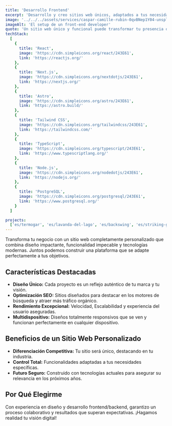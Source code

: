 ```yaml
---
title: 'Desarrollo Frontend'
excerpt: 'Desarrollo y creo sitios web únicos, adaptados a tus necesidades y con tecnología de vanguardia para garantizar un rendimiento excepcional.'
image: '../../../assets/services/caspar-camille-rubin-0qvBNep1Y04-unsplash.webp'
imageAlt: 'El setup de un front-end developer'
quote: 'Un sitio web único y funcional puede transformar tu presencia online y potenciar tu marca como nunca antes.'
techStack:
  [
    {
      title: 'React',
      image: 'https://cdn.simpleicons.org/react/243E61',
      link: 'https://reactjs.org/'
    },
    {
      title: 'Next.js',
      image: 'https://cdn.simpleicons.org/nextdotjs/243E61',
      link: 'https://nextjs.org/'
    },
    {
      title: 'Astro',
      image: 'https://cdn.simpleicons.org/astro/243E61',
      link: 'https://astro.build/'
    },
    {
      title: 'Tailwind CSS',
      image: 'https://cdn.simpleicons.org/tailwindcss/243E61',
      link: 'https://tailwindcss.com/'
    },
    {
      title: 'TypeScript',
      image: 'https://cdn.simpleicons.org/typescript/243E61',
      link: 'https://www.typescriptlang.org/'
    },
    {
      title: 'Node.js',
      image: 'https://cdn.simpleicons.org/nodedotjs/243E61',
      link: 'https://nodejs.org/'
    },
    {
      title: 'PostgreSQL',
      image: 'https://cdn.simpleicons.org/postgresql/243E61',
      link: 'https://www.postgresql.org/'
    }
  ]

projects:
  ['es/termogar', 'es/lavanda-del-lago', 'es/backswing', 'es/striking-gold']
---
```


Transforma tu negocio con un sitio web completamente personalizado que combina diseño impactante, funcionalidad impecable y tecnologías modernas. Juntos podemos construir una plataforma que se adapte perfectamente a tus objetivos.

## Características Destacadas

- **Diseño Único:** Cada proyecto es un reflejo auténtico de tu marca y tu visión.
- **Optimización SEO:** Sitios diseñados para destacar en los motores de búsqueda y atraer más tráfico orgánico.
- **Rendimiento Excepcional:** Velocidad, Escalabilidad y experiencia del usuario aseguradas.
- **Multidispositivo:** Diseños totalmente responsivos que se ven y funcionan perfectamente en cualquier dispositivo.

## Beneficios de un Sitio Web Personalizado

- **Diferenciación Competitiva:** Tu sitio será único, destacando en tu industria.
- **Control Total:** Funcionalidades adaptadas a tus necesidades específicas.
- **Futuro Seguro:** Construido con tecnologías actuales para asegurar su relevancia en los próximos años.

## Por Qué Elegirme

Con experiencia en diseño y desarrollo frontend/backend, garantizo un proceso colaborativo y resultados que superan expectativas. ¡Hagamos realidad tu visión digital!
